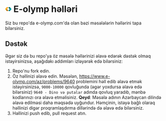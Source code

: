 # <img width="20" src="eolymp.png"> E-olymp həlləri
Siz bu repo'da e-olymp.com'da olan bəzi məsələlərin həllərini tapa bilərsiniz.

## Dəstək

Əgər siz də bu repo'ya öz məsələ həllərinizi əlavə edərək dəstək olmaq istəyirsinizsə, aşağıdakı addımları izləyərək edə bilərsiniz:

1. Repo'nu fork edin.
2. Öz həllinizi əlavə edin.
   Məsələn, https://www.e-olymp.com/az/problems/9640 problemini həll edib əlavə etmək istəyirsinizsə, `9000-10000` qovluğunda (əgər yoxdursa əlavə edə bilərsiniz) `9640 - Dino və putalar` adında qovluq yaradıb, mənbə kodlarınızı ora əlavə etməlisiniz.
   **Qeyd**: Məsələ adının Azərbaycan dilində əlavə edilməsi daha məqsədə uyğundur. Həmçinin, istəyə bağlı olaraq həllinizi digər proqramlaşdırma dillərində də əlavə edə bilərsiniz.
3. Həllinizi push edib, pull request atın.
